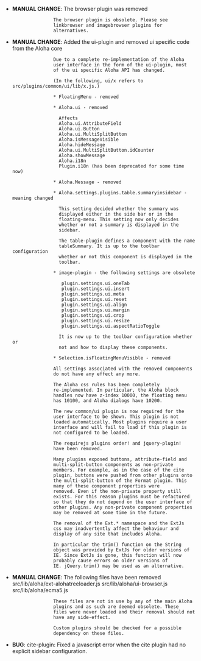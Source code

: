 - **MANUAL CHANGE**: The browser plugin was removed

                     The browser plugin is obsolete. Please see
                     linkbrowser and imagebrowser plugins for
                     alternatives.

- **MANUAL CHANGE**: Added the ui-plugin and removed ui specific code from the Aloha core

                     Due to a complete re-implementation of the Aloha
                     user interface in the form of the ui-plugin, most
                     of the ui specific Aloha API has changed.

                     (In the following, ui/x refers to src/plugins/common/ui/lib/x.js.)

                     * FloatingMenu - removed

                     * Aloha.ui - removed

                       Affects
                       Aloha.ui.AttributeField
                       Aloha.ui.Button
                       Aloha.ui.MultiSplitButton
                       Aloha.isMessageVisible
                       Aloha.hideMessage
                       Aloha.ui.MultiSplitButton.idCounter
                       Aloha.showMessage
                       Aloha.i18n
                       Plugin.i18n (has been deprecated for some time now)

                     * Aloha.Message - removed

                     * Aloha.settings.plugins.table.summaryinsidebar - meaning changed

                       This setting decided whether the summary was
                       displayed either in the side bar or in the
                       floating-menu. This setting now only decides
                       whether or not a summary is displayed in the
                       sidebar.

                       The table-plugin defines a component with the name
                       tableSummary. It is up to the toolbar configuration
                       whether or not this component is displayed in the
                       toolbar.

                     * image-plugin - the following settings are obsolete

                        plugin.settings.ui.oneTab
            			plugin.settings.ui.insert
                        plugin.settings.ui.meta
                        plugin.settings.ui.reset
                        plugin.settings.ui.align
                        plugin.settings.ui.margin
                        plugin.settings.ui.crop
                        plugin.settings.ui.resize
                        plugin.settings.ui.aspectRatioToggle

                       It is now up to the toolbar configuration whether or
                       not and how to display these components.

                     * Selection.isFloatingMenuVisible - removed
 
                     All settings associated with the removed components
                     do not have any effect any more.

                     The Aloha css rules has been completely
                     re-implemented. In particular, the Aloha block
                     handles now have z-index 10000, the floating menu
                     has 10100, and Aloha dialogs have 10200.

                     The new common/ui plugin is now required for the
                     user interface to be shown. This plugin is not
                     loaded automatically. Most plugins require a user
                     interface and will fail to load if this plugin is
                     not configured to be loaded.

                     The requirejs plugins order! and jquery-plugin!
                     have been removed.

                     Many plugins exposed buttons, attribute-field and
                     multi-split-button components as non-private
                     members. For example, as in the case of the cite
                     plugin, buttons were pushed from other plugins onto
                     the multi-split-button of the Format plugin. This
                     many of these component properties were
                     removed. Even if the non-private property still
                     exists. For this reason plugins must be refactored
                     so that they do not depend on the user interface of
                     other plugins. Any non-private component properties
                     may be removed at some time in the future.

                     The removal of the Ext.* namespace and the ExtJs
                     css may inadvertently affect the behaviour and
                     display of any site that includes Aloha.

                     In particular the trim() function on the String
                     object was provided by ExtJs for older versions of
                     IE. Since ExtJs is gone, this function will now
                     probably cause errors on older versions of
                     IE. jQuery.trim() may be used as an alternative.

- **MANUAL CHANGE**: The following files have been removed
                     src/lib/aloha/ext-alohatreeloader.js
                     src/lib/aloha/ui-browser.js
                     src/lib/aloha/ecma5.js

                     These files are not in use by any of the main Aloha
                     plugins and as such are deemed obsolete. These
                     files were never loaded and their removal should not
                     have any side-effect.

                     Custom plugins should be checked for a possible
                     dependency on these files.

- **BUG**: cite-plugin: Fixed a javascript error when the cite plugin had no explicit sidebar configuration.
